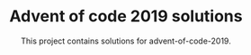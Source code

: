 <div align="center">
  
  # Advent of code 2019 solutions

  This project contains solutions for advent-of-code-2019.
</div>
